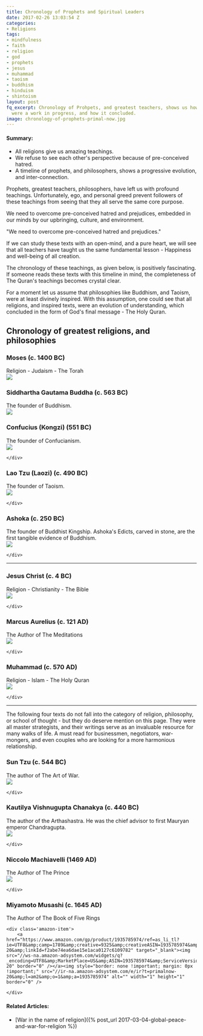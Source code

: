 ```yaml
---
title: Chronology of Prophets and Spiritual Leaders
date: 2017-02-26 13:03:54 Z
categories:
- Religions
tags:
- mindfulness
- faith
- religion
- god
- prophets
- jesus
- muhammad
- taoism
- buddhism
- hinduism
- shintoism
layout: post
fq_excerpt: Chronology of Prohpets, and greatest teachers, shows us how their teachings
  were a work in progress, and how it concluded.
image: chronology-of-prophets-primal-now.jpg
---
```


<div class='post-summary' markdown='1'>

#### Summary:
*   All religions give us amazing teachings.
*   We refuse to see each other's perspective because of pre-conceived hatred.
*   A timeline of prophets, and philosophers, shows a progressive evolution, and inter-connection.
</div>


Prophets, greatest teachers, philosophers, have left us with profound teachings. Unfortunately, ego, and personal greed prevent followers of these teachings from seeing that they all serve the same core purpose.

We need to overcome pre-conceived hatred and prejudices, embedded in our minds by our upbringing, culture, and environment.

<div class='quotation'>
"We need to overcome pre-conceived hatred and prejudices."
</div>

If we can study these texts with an open-mind, and a pure heart, we will see that all teachers have taught us the same fundamental lesson - Happiness and well-being of all creation.

The chronology of these teachings, as given below, is positively fascinating. If someone reads these texts with this timeline in mind, the completeness of The Quran's teachings becomes crystal clear.


For a moment let us assume that philosophies like Buddhism, and Taoism, were at least divinely inspired. With this assumption, one could see that all religions, and inspired texts, were an evolution of understanding, which concluded in the form of God's final message - The Holy Quran.



## Chronology of greatest religions, and philosophies





<div class='post-block' >
    <h3 class=''>Moses (c. 1400 BC)</h3>
    Religion - Judaism - The Torah
    <div class='amazon-item'>
            <a href="https://www.amazon.com/gp/product/1590459342/ref=as_li_tl?ie=UTF8&amp;camp=1789&amp;creative=9325&amp;creativeASIN=1590459342&amp;linkCode=as2&amp;tag=primalnow-20&amp;linkId=ecd3d048e0019d97869399a40f9cafce" target="_blank"><img src="//ws-na.amazon-adsystem.com/widgets/q?_encoding=UTF8&amp;MarketPlace=US&amp;ASIN=1590459342&amp;ServiceVersion=20070822&amp;ID=AsinImage&amp;WS=1&amp;Format=_SL250_&amp;tag=primalnow-20" border="0" /></a><img style="border: none !important; margin: 0px !important;" src="//ir-na.amazon-adsystem.com/e/ir?t=primalnow-20&amp;l=am2&amp;o=1&amp;a=1590459342" alt="" width="1" height="1" border="0" />
    </div>
</div>




<div class='post-block' >
    <h3 class=''>
        Siddhartha Gautama Buddha (c. 563 BC)
    </h3>
    The founder of Buddhism.
    <div class='amazon-item'>
        <a href="https://www.amazon.com/gp/product/1537410008/ref=as_li_tl?ie=UTF8&amp;camp=1789&amp;creative=9325&amp;creativeASIN=1537410008&amp;linkCode=as2&amp;tag=primalnow-20&amp;linkId=4c3b26ca26f95ef535aa8d42e6127412" target="_blank"><img src="//ws-na.amazon-adsystem.com/widgets/q?_encoding=UTF8&amp;MarketPlace=US&amp;ASIN=1537410008&amp;ServiceVersion=20070822&amp;ID=AsinImage&amp;WS=1&amp;Format=_SL250_&amp;tag=primalnow-20" border="0" /></a><img style="border: none !important; margin: 0px !important;" src="//ir-na.amazon-adsystem.com/e/ir?t=primalnow-20&amp;l=am2&amp;o=1&amp;a=1537410008" alt="" width="1" height="1" border="0" />
    </div>
</div>




<div class='post-block' >
    <h3 class=''>
        Confucius (Kongzi) (551 BC)
    </h3>
    The founder of Confucianism.
    <div class='amazon-item'>
        <a href="https://www.amazon.com/gp/product/0345434072/ref=as_li_tl?ie=UTF8&amp;camp=1789&amp;creative=9325&amp;creativeASIN=0345434072&amp;linkCode=as2&amp;tag=primalnow-20&amp;linkId=cfe00c578d16873f5ec8f749b072de7e" target="_blank"><img src="//ws-na.amazon-adsystem.com/widgets/q?_encoding=UTF8&amp;MarketPlace=US&amp;ASIN=0345434072&amp;ServiceVersion=20070822&amp;ID=AsinImage&amp;WS=1&amp;Format=_SL250_&amp;tag=primalnow-20" border="0" /></a><img style="border: none !important; margin: 0px !important;" src="//ir-na.amazon-adsystem.com/e/ir?t=primalnow-20&amp;l=am2&amp;o=1&amp;a=0345434072" alt="" width="1" height="1" border="0" />

    </div>
</div>







<div class='post-block' >
    <h3 class=''>
        Lao Tzu (Laozi) (c. 490 BC)
    </h3>
    The founder of Taoism.
    <div class='amazon-item'>
        <a href="https://www.amazon.com/gp/product/0937064009/ref=as_li_tl?ie=UTF8&amp;camp=1789&amp;creative=9325&amp;creativeASIN=0937064009&amp;linkCode=as2&amp;tag=primalnow-20&amp;linkId=b6fcca930f31ee4b4655ccbed0d6b3cd" target="_blank"><img src="//ws-na.amazon-adsystem.com/widgets/q?_encoding=UTF8&amp;MarketPlace=US&amp;ASIN=0937064009&amp;ServiceVersion=20070822&amp;ID=AsinImage&amp;WS=1&amp;Format=_SL250_&amp;tag=primalnow-20" border="0" /></a><img style="border: none !important; margin: 0px !important;" src="//ir-na.amazon-adsystem.com/e/ir?t=primalnow-20&amp;l=am2&amp;o=1&amp;a=0937064009" alt="" width="1" height="1" border="0" />

    </div>
</div>






<div class='post-block' >
    <h3 class=''>
        Ashoka (c. 250 BC)
    </h3>
    The founder of Buddhist Kingship. Ashoka's Edicts, carved in stone, are the first tangible evidence of Buddhism.
    <div class='amazon-item'>
        <a href="https://www.amazon.com/gp/product/8120806166/ref=as_li_tl?ie=UTF8&amp;camp=1789&amp;creative=9325&amp;creativeASIN=8120806166&amp;linkCode=as2&amp;tag=primalnow-20&amp;linkId=7b2f600fe385931984dc44d016122812" target="_blank"><img src="//ws-na.amazon-adsystem.com/widgets/q?_encoding=UTF8&amp;MarketPlace=US&amp;ASIN=8120806166&amp;ServiceVersion=20070822&amp;ID=AsinImage&amp;WS=1&amp;Format=_SL250_&amp;tag=primalnow-20" border="0" /></a><img style="border: none !important; margin: 0px !important;" src="//ir-na.amazon-adsystem.com/e/ir?t=primalnow-20&amp;l=am2&amp;o=1&amp;a=8120806166" alt="" width="1" height="1" border="0" />


    </div>
</div>

____



<div class='post-block' >

<h3>Jesus Christ (c. 4 BC)</h3>
Religion - Christianity - The Bible
    <div class='amazon-item'>
        <a href="https://www.amazon.com/gp/product/1414309473/ref=as_li_tl?ie=UTF8&amp;camp=1789&amp;creative=9325&amp;creativeASIN=1414309473&amp;linkCode=as2&amp;tag=primalnow-20&amp;linkId=921b93a5e8477c0c9156deb578cac523" target="_blank"><img src="//ws-na.amazon-adsystem.com/widgets/q?_encoding=UTF8&amp;MarketPlace=US&amp;ASIN=1414309473&amp;ServiceVersion=20070822&amp;ID=AsinImage&amp;WS=1&amp;Format=_SL250_&amp;tag=primalnow-20" border="0" /></a><img style="border: none !important; margin: 0px !important;" src="//ir-na.amazon-adsystem.com/e/ir?t=primalnow-20&amp;l=am2&amp;o=1&amp;a=1414309473" alt="" width="1" height="1" border="0" />

    </div>
</div>


<div class='post-block' >

<h3>Marcus Aurelius (c. 121 AD)</h3>
The Author of The Meditations
    <div class='amazon-item'>
        <a href="https://www.amazon.com/gp/product/1503280462/ref=as_li_tl?ie=UTF8&amp;camp=1789&amp;creative=9325&amp;creativeASIN=1503280462&amp;linkCode=as2&amp;tag=primalnow-20&amp;linkId=08f89c30939bd5652ae02ef125a2a203" target="_blank"><img src="//ws-na.amazon-adsystem.com/widgets/q?_encoding=UTF8&amp;MarketPlace=US&amp;ASIN=1503280462&amp;ServiceVersion=20070822&amp;ID=AsinImage&amp;WS=1&amp;Format=_SL250_&amp;tag=primalnow-20" border="0" /></a><img style="border: none !important; margin: 0px !important;" src="//ir-na.amazon-adsystem.com/e/ir?t=primalnow-20&amp;l=am2&amp;o=1&amp;a=1503280462" alt="" width="1" height="1" border="0" />

    </div>
</div>


<div class='post-block' >

<h3>Muhammad (c. 570 AD)</h3>
Religion - Islam - The Holy Quran
    <div class='amazon-item'>
        <a href="https://www.amazon.com/gp/product/B008BID2DA/ref=as_li_tl?ie=UTF8&amp;camp=1789&amp;creative=9325&amp;creativeASIN=B008BID2DA&amp;linkCode=as2&amp;tag=primalnow-20&amp;linkId=cbf5e7f12e599d2caa9e85824525b6c1" target="_blank"><img src="//ws-na.amazon-adsystem.com/widgets/q?_encoding=UTF8&amp;MarketPlace=US&amp;ASIN=B008BID2DA&amp;ServiceVersion=20070822&amp;ID=AsinImage&amp;WS=1&amp;Format=_SL250_&amp;tag=primalnow-20" border="0" /></a><img style="border: none !important; margin: 0px !important;" src="//ir-na.amazon-adsystem.com/e/ir?t=primalnow-20&amp;l=am2&amp;o=1&amp;a=B008BID2DA" alt="" width="1" height="1" border="0" />

    </div>
</div>

<hr />

The following four texts do not fall into the category of religion, philosophy, or school of thought - but they do deserve mention on this page. They were all master strategists, and their writings serve as an invaluable resource for many walks of life. A must read for businessmen, negotiators, war-mongers, and even couples who are looking for a more harmonious relationship.


<div class='post-block' >

<h3>Sun Tzu (c. 544 BC)</h3>
The author of The Art of War.
    <div class='amazon-item'>
        <a href="https://www.amazon.com/gp/product/019518999X/ref=as_li_tl?ie=UTF8&amp;camp=1789&amp;creative=9325&amp;creativeASIN=019518999X&amp;linkCode=as2&amp;tag=primalnow-20&amp;linkId=d0589b21480c05fbe4e48e2f9ba9abc6" target="_blank"><img src="//ws-na.amazon-adsystem.com/widgets/q?_encoding=UTF8&amp;MarketPlace=US&amp;ASIN=019518999X&amp;ServiceVersion=20070822&amp;ID=AsinImage&amp;WS=1&amp;Format=_SL250_&amp;tag=primalnow-20" border="0" /></a><img style="border: none !important; margin: 0px !important;" src="//ir-na.amazon-adsystem.com/e/ir?t=primalnow-20&amp;l=am2&amp;o=1&amp;a=019518999X" alt="" width="1" height="1" border="0" />

    </div>
</div>




<div class='post-block' >

<h3>Kautilya Vishnugupta Chanakya (c. 440 BC)</h3>
The author of the Arthashastra. He was the chief advisor to first Mauryan emperor Chandragupta.
    <div class='amazon-item'>
        <a href="https://www.amazon.com/gp/product/8128400487/ref=as_li_tl?ie=UTF8&amp;camp=1789&amp;creative=9325&amp;creativeASIN=8128400487&amp;linkCode=as2&amp;tag=primalnow-20&amp;linkId=fbc52170e2d7a57c9dc04d6b39136f0e" target="_blank"><img src="//ws-na.amazon-adsystem.com/widgets/q?_encoding=UTF8&amp;MarketPlace=US&amp;ASIN=8128400487&amp;ServiceVersion=20070822&amp;ID=AsinImage&amp;WS=1&amp;Format=_SL250_&amp;tag=primalnow-20" border="0" /></a><img style="border: none !important; margin: 0px !important;" src="//ir-na.amazon-adsystem.com/e/ir?t=primalnow-20&amp;l=am2&amp;o=1&amp;a=8128400487" alt="" width="1" height="1" border="0" />

    </div>
</div>



<div class='post-block' >

<h3>Niccolo Machiavelli (1469 AD)</h3>
The Author of The Prince
    <div class='amazon-item'>
        <a href="https://www.amazon.com/gp/product/0812974239/ref=as_li_tl?ie=UTF8&amp;camp=1789&amp;creative=9325&amp;creativeASIN=0812974239&amp;linkCode=as2&amp;tag=primalnow-20&amp;linkId=4bae90b98eb8d921836c52a78309b504" target="_blank"><img src="//ws-na.amazon-adsystem.com/widgets/q?_encoding=UTF8&amp;MarketPlace=US&amp;ASIN=0812974239&amp;ServiceVersion=20070822&amp;ID=AsinImage&amp;WS=1&amp;Format=_SL250_&amp;tag=primalnow-20" border="0" /></a><img style="border: none !important; margin: 0px !important;" src="//ir-na.amazon-adsystem.com/e/ir?t=primalnow-20&amp;l=am2&amp;o=1&amp;a=0812974239" alt="" width="1" height="1" border="0" />

    </div>
</div>


<div class='post-block' >

<h3>Miyamoto Musashi (c. 1645 AD)</h3>
The Author of The Book of Five Rings

    <div class='amazon-item'>
        <a href="https://www.amazon.com/gp/product/1935785974/ref=as_li_tl?ie=UTF8&amp;camp=1789&amp;creative=9325&amp;creativeASIN=1935785974&amp;linkCode=as2&amp;tag=primalnow-20&amp;linkId=f2abe74ea6dae15e1aca0127c6109782" target="_blank"><img src="//ws-na.amazon-adsystem.com/widgets/q?_encoding=UTF8&amp;MarketPlace=US&amp;ASIN=1935785974&amp;ServiceVersion=20070822&amp;ID=AsinImage&amp;WS=1&amp;Format=_SL250_&amp;tag=primalnow-20" border="0" /></a><img style="border: none !important; margin: 0px !important;" src="//ir-na.amazon-adsystem.com/e/ir?t=primalnow-20&amp;l=am2&amp;o=1&amp;a=1935785974" alt="" width="1" height="1" border="0" />

    </div>
</div>



<div class='post-block' markdown='1' id='related-articles'>

#### Related Articles:
-   [War in the name of religion]({% post_url 2017-03-04-global-peace-and-war-for-religion %})
</div>
